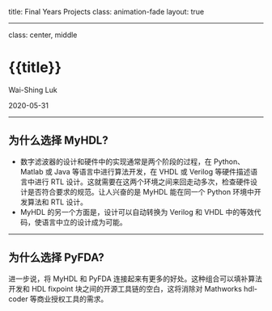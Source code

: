 title: Final Years Projects
class: animation-fade
layout: true

---

class: center, middle

# {{title}}

Wai-Shing Luk

2020-05-31

---

## 为什么选择 MyHDL?

- 数字滤波器的设计和硬件中的实现通常是两个阶段的过程，在 Python、Matlab 或 Java 等语言中进行算法开发，在 VHDL 或 Verilog 等硬件描述语言中进行 RTL 设计。这就需要在这两个环境之间来回走动多次，检查硬件设计是否符合要求的规范。让人兴奋的是 MyHDL 能在同一个 Python 环境中开发算法和 RTL 设计。
- MyHDL 的另一个方面是，设计可以自动转换为 Verilog 和 VHDL 中的等效代码，使语言中立的设计成为可能。

---

## 为什么选择 PyFDA?

进一步说，将 MyHDL 和 PyFDA 连接起来有更多的好处。这种组合可以填补算法开发和 HDL fixpoint 块之间的开源工具链的空白，这将消除对 Mathworks hdl-coder 等商业授权工具的需求。
